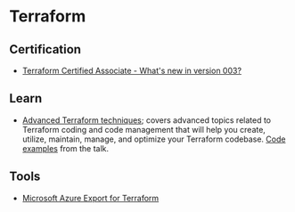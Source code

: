 # Terraform

## Certification

- [Terraform Certified Associate - What's new in version 003?](https://youtu.be/HrS7oy066R8)

## Learn

- [Advanced Terraform techniques](https://www.hashicorp.com/resources/advanced-terraform-techniques); covers advanced topics related to Terraform coding and code management that will help you create, utilize, maintain, manage, and optimize your Terraform codebase.  [Code examples](https://github.com/movinalot/hashitalks-2023) from the talk.

## Tools

- [Microsoft Azure Export for Terraform](https://github.com/Azure/aztfexport)
